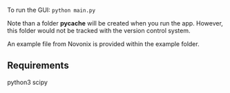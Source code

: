 
To run the GUI:
`python main.py`

Note than a folder __pycache__ will be created when you run the app. However, this folder would not be tracked with the version control system.

An example file from Novonix is provided within the example folder.

## Requirements
python3
scipy